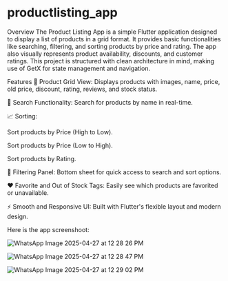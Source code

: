 # productlisting_app

Overview
The Product Listing App is a simple Flutter application designed to display a list of products in a grid format. It provides basic functionalities like searching, filtering, and sorting products by price and rating. The app also visually represents product availability, discounts, and customer ratings.
This project is structured with clean architecture in mind, making use of GetX for state management and navigation.

Features
🛒 Product Grid View: Displays products with images, name, price, old price, discount, rating, reviews, and stock status.

🔎 Search Functionality: Search for products by name in real-time.

📈 Sorting:

Sort products by Price (High to Low).

Sort products by Price (Low to High).

Sort products by Rating.

🎯 Filtering Panel: Bottom sheet for quick access to search and sort options.

❤️ Favorite and Out of Stock Tags: Easily see which products are favorited or unavailable.

⚡ Smooth and Responsive UI: Built with Flutter's flexible layout and modern design.

Here is the app screenshoot:

![WhatsApp Image 2025-04-27 at 12 28 26 PM](https://github.com/user-attachments/assets/2166b3fc-46af-418d-aaa9-83a0c8c232de)

![WhatsApp Image 2025-04-27 at 12 28 47 PM](https://github.com/user-attachments/assets/2570575b-2610-491c-b877-494912d120e3)

![WhatsApp Image 2025-04-27 at 12 29 02 PM](https://github.com/user-attachments/assets/756b340d-9737-4b8a-b8cd-9ff5011e69d1)


